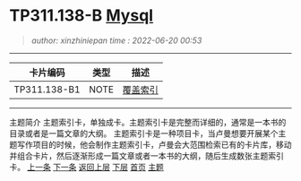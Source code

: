TP311.138-B [Mysql](TP311.138-B.topic.idx.md)
========================================
> *author: xinzhiniepan*
> *time  : 2022-06-20 00:53*
----------------------------------------
| 卡片编码     | 类型 | 描述                             |
|--------------|------|----------------------------------|
| TP311.138-B1 | NOTE | [覆盖索引](TP311.138-B1.note.md) |

----------------------------------------
主题简介
主题索引卡，单独成卡。主题索引卡是完整而详细的，通常是一本书的目录或者是一篇文章的大纲。 
主题索引卡是一种项目卡，当卢曼想要开展某个主题写作项目的时候，他会制作主题索引卡，卢曼会大范围检索已有的卡片库，移动并组合卡片，然后逐渐形成一篇文章或者一本书的大纲，随后生成数张主题索引卡。
[上一条](TP311.138-A.topic.idx.md)      [下一条](TP311.138-C.topic.idx.md)
[返回上层](cardcode.idx.md)    [下层](TP311.138-B1.note.md)
[首页](cardcode.idx.md)        [主题](TP311.138-B.topic.idx.md)
